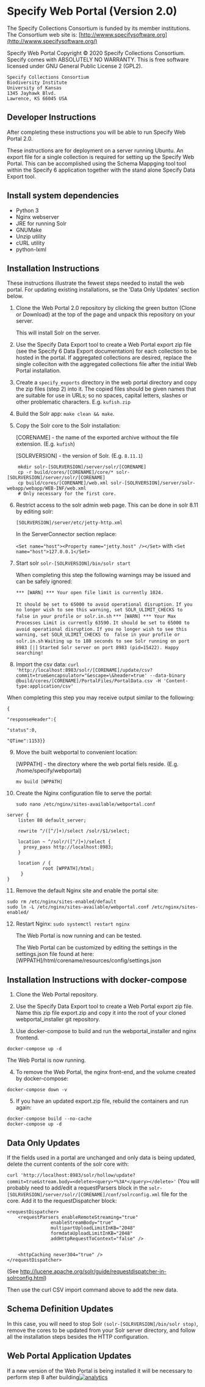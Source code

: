 Specify Web Portal (Version 2.0)
================================

The Specify Collections Consortium is funded by its member institutions. The Consortium web site is: [http://wwww.specifysoftware.org](http://wwww.specifysoftware.org/)

Specify Web Portal Copyright © 2020 Specify Collections Consortium. Specify comes with ABSOLUTELY NO WARRANTY. This is free software licensed under GNU General Public License 2 (GPL2).

```
Specify Collections Consortium
Biodiversity Institute
University of Kansas
1345 Jayhawk Blvd.
Lawrence, KS 66045 USA
```

## Developer Instructions

After completing these instructions you will be able to run Specify Web Portal 2.0.

These instructions are for deployment on a server running Ubuntu. An export file for a single collection is required for setting up the Specify Web Portal. This can be accomplished using the Schema Mappging tool tool within the Specify 6 application together with the stand alone Specify Data Export tool.

Install system dependencies
------------

* Python 3
* Nginx webserver
* JRE for running Solr
* GNUMake
* Unzip utility
* cURL utility
* python-lxml


Installation Instructions
-------------------------

These instructions illustrate the fewest steps needed to install the
web portal. For updating existing installations, se the 'Data Only Updates' section below.

1. Clone the Web Portal 2.0 repository by clicking the green button (Clone or Download) at the top of the page and unpack this repository on your server.

   This will install Solr on the server.

2. Use the Specify Data Export tool to create a Web Portal export zip
   file (see the Specify 6 Data Export documentation) for each collection
   to be hosted in the portal. If aggregated collections are desired, replace the single colleciton with the aggregated collections file after the initial Web Portal installation.

3. Create a  `specify_exports` directory in the web portal directory and copy the zip files (step 2) into it. The copied files should be given names that are suitable for use in URLs; so no spaces, capital letters, slashes or
   other problematic characters. E.g. `kufish.zip`

4. Build the Solr app: `make clean && make`.

5. Copy the Solr core to the Solr installation:

   [CORENAME] - the name of the exported archive without the file extension. (E.g. `kufish`)

   [SOLRVERSION] - the version of Solr. (E.g. `8.11.1`)

```
    mkdir solr-[SOLRVERSION]/server/solr/[CORENAME]
    cp -r build/cores/[CORENAME]/core/* solr-[SOLRVERSION]/server/solr/[CORENAME]
    cp build/cores/[CORENAME]/web.xml solr-[SOLRVERSION]/server/solr-webapp/webapp/WEB-INF/web.xml 
    # Only necessary for the first core.
```
6. Restrict access to the solr admin web page. This can be done in solr 8.11 by editing solr:

   `[SOLRVERSION]/server/etc/jetty-http.xml`

   In the ServerConnector section replace: 

   `<Set name="host"><Property name="jetty.host" /></Set>` with `<Set name="host">127.0.0.1</Set>`

7. Start solr
   `solr-[SOLRVERSION]/bin/solr start`

   When completing this step the following warnings may be issued and can be safely ignored:

   `*** [WARN] *** Your open file limit is currently 1024.`
  
    `It should be set to 65000 to avoid operational disruption.` 
    `If you no longer wish to see this warning, set SOLR_ULIMIT_CHECKS to  false in your profile or solr.in.sh` 
   `*** [WARN] *** Your Max Processes Limit is currently 63590.` 
    `It should be set to 65000 to avoid operational disruption.` 
    `If you no longer wish to see this warning, set SOLR_ULIMIT_CHECKS to  false in your profile or solr.in.sh` 
   `Waiting up to 180 seconds to see Solr running on port 8983 [|]` 
   `Started Solr server on port 8983 (pid=15422). Happy searching!`

8. Import the csv data:
  `curl 'http://localhost:8983/solr/[CORENAME]/update/csv?commit=true&encapsulator="&escape=\&header=true' --data-binary @build/cores/[CORENAME]/PortalFiles/PortalData.csv -H 'Content-type:application/csv'`

  When completing this step you may receive output similar to the following: 

  `{`

  `"responseHeader":{`

  `"status":0,`

  `"QTime":1153}}`

9. Move the built webportal to convenient location:

   [WPPATH] - the directory where the web portal fiels reside. (E.g. /home/specify/webportal)

    `mv build [WPPATH]`

10. Create the Nginx configuration file to serve the portal:

     `sudo nano /etc/nginx/sites-available/webportal.conf`
   ```
   server {
       listen 80 default_server;

       rewrite ^/([^/]+)/select /solr/$1/select;

       location ~ ^/solr/([^/]+)/select {
         proxy_pass http://localhost:8983;
       }

       location / {
                root [WPPATH]/html;
        }
   }
   ```
11. Remove the default Nginx site and enable the portal site:
   ```
   sudo rm /etc/nginx/sites-enabled/default
   sudo ln -L /etc/nginx/sites-available/webportal.conf /etc/nginx/sites-enabled/
   ```
12. Restart Nginx: `sudo systemctl restart nginx`

    The Web Portal is now running and can be tested.

    The Web Portal can be customized by editing the settings in the settings.json file found at here: [WPPATH]/html/corename/resources/config/settings.json 


Installation Instructions with docker-compose
---------------------------------------------

1. Clone the Web Portal repository.

2. Use the Specify Data Export tool to create a Web Portal export zip file. Name this zip file export.zip and copy it into the root of your cloned webportal_installer git repository.

3. Use docker-compose to build and run the webportal_installer and nginx frontend. 

```
docker-compose up -d
```

The Web Portal is now running.

4. To remove the Web Portal, the nginx front-end, and the volume created by docker-compose:

```
docker-compose down -v 
```
5. If you have an updated export.zip file, rebuild the containers and run again:

```
docker-compose build --no-cache
docker-compose up -d
```

Data Only Updates
-----------------

If the fields used in a portal are unchanged and only data is being updated, delete the current contents of the solr core with:

`curl 'http://localhost:8983/solr/hollow/update?commit=true&stream.body=<delete><query>*%3A*</query></delete>'`
(You will probably need to add/edit a requestParsers block in the `solr-[SOLRVERSION]/server/solr/[CORENAME]/conf/solrconfig.xml` file for the core. Add it to the requestDispatcher block:

```
<requestDispatcher>
    <requestParsers enableRemoteStreaming="true"
                enableStreamBody="true"
                multipartUploadLimitInKB="2048"
                formdataUploadLimitInKB="2048"
                addHttpRequestToContext="false" />


    <httpCaching never304="true" />
</requestDispatcher>
```
(See http://lucene.apache.org/solr/guide/requestdispatcher-in-solrconfig.html)

Then use the curl CSV import command above to add the new data.


Schema Definition Updates
-------------------------

In this case, you will need to stop Solr `(solr-[SOLRVERSION]/bin/solr stop)`, remove the cores to be updated from your Solr server directory, and follow all the installation steps besides the HTTP configuration.


Web Portal Application Updates
------------------------------

If a new version of the Web Portal is being installed it will be necessary to perform step 8 after building[![analytics](http://www.google-analytics.com/collect?v=1&t=pageview&dl=https%3A%2F%2Fgithub.com%2Fspecify%2Fwebportal-installer&uid=readme&tid=UA-169822764-5)]()
